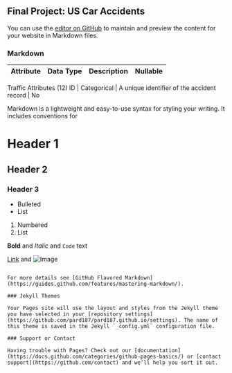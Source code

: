 ## Final Project: US Car Accidents

You can use the [editor on GitHub](https://github.com/pard187/pard187.github.io/edit/main/README.md) to maintain and preview the content for your website in Markdown files.

### Markdown

Attribute | Data Type | Description | Nullable
--- | --- | --- | ---
Traffic Attributes (12)
ID | Categorical | A unique identifier of the accident record | No

Markdown is a lightweight and easy-to-use syntax for styling your writing. It includes conventions for

# Header 1
## Header 2
### Header 3

- Bulleted
- List

1. Numbered
2. List

**Bold** and _Italic_ and `Code` text

[Link](url) and ![Image](src)
```

For more details see [GitHub Flavored Markdown](https://guides.github.com/features/mastering-markdown/).

### Jekyll Themes

Your Pages site will use the layout and styles from the Jekyll theme you have selected in your [repository settings](https://github.com/pard187/pard187.github.io/settings). The name of this theme is saved in the Jekyll `_config.yml` configuration file.

### Support or Contact

Having trouble with Pages? Check out our [documentation](https://docs.github.com/categories/github-pages-basics/) or [contact support](https://github.com/contact) and we’ll help you sort it out.
